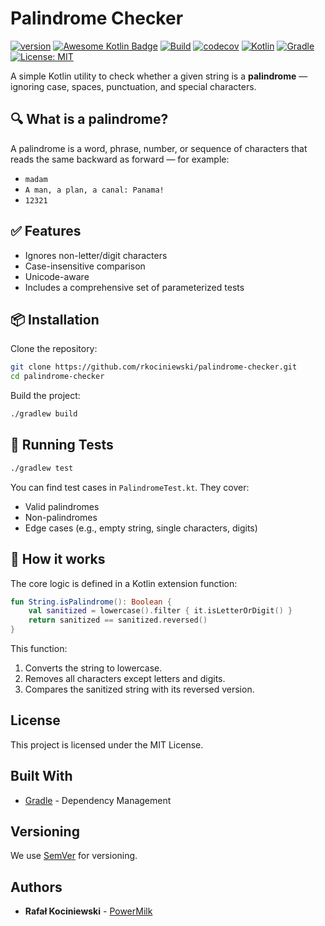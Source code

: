# Palindrome Checker

[![version](https://img.shields.io/badge/version-1.0.12-yellow.svg)](https://semver.org)
[![Awesome Kotlin Badge](https://kotlin.link/awesome-kotlin.svg)](https://github.com/KotlinBy/awesome-kotlin)
[![Build](https://github.com/rkociniewski/palindrome-checker/actions/workflows/main.yml/badge.svg)](https://github.com/rkociniewski/palindrome-checker/actions/workflows/main.yml)
[![codecov](https://codecov.io/gh/rkociniewski/palindrome-checker/branch/main/graph/badge.svg)](https://codecov.io/gh/rkociniewski/palindrome-checker)
[![Kotlin](https://img.shields.io/badge/Kotlin-2.2.20-blueviolet?logo=kotlin)](https://kotlinlang.org/)
[![Gradle](https://img.shields.io/badge/Gradle-9.10-blue?logo=gradle)](https://gradle.org/)
[![License: MIT](https://img.shields.io/badge/License-MIT-greem.svg)](https://opensource.org/licenses/MIT)

A simple Kotlin utility to check whether a given string is a **palindrome** — ignoring case, spaces, punctuation, and
special characters.

## 🔍 What is a palindrome?

A palindrome is a word, phrase, number, or sequence of characters that reads the same backward as forward — for example:

- `madam`
- `A man, a plan, a canal: Panama!`
- `12321`

## ✅ Features

- Ignores non-letter/digit characters
- Case-insensitive comparison
- Unicode-aware
- Includes a comprehensive set of parameterized tests

## 📦 Installation

Clone the repository:

```bash
git clone https://github.com/rkociniewski/palindrome-checker.git
cd palindrome-checker
````

Build the project:

```bash
./gradlew build
```

## 🧪 Running Tests

```bash
./gradlew test
```

You can find test cases in `PalindromeTest.kt`. They cover:

* Valid palindromes
* Non-palindromes
* Edge cases (e.g., empty string, single characters, digits)

## 🧠 How it works

The core logic is defined in a Kotlin extension function:

```kotlin
fun String.isPalindrome(): Boolean {
    val sanitized = lowercase().filter { it.isLetterOrDigit() }
    return sanitized == sanitized.reversed()
}
```

This function:

1. Converts the string to lowercase.
2. Removes all characters except letters and digits.
3. Compares the sanitized string with its reversed version.

## License

This project is licensed under the MIT License.

## Built With

* [Gradle](https://gradle.org/) - Dependency Management

## Versioning

We use [SemVer](http://semver.org/) for versioning.

## Authors

* **Rafał Kociniewski** - [PowerMilk](https://github.com/rkociniewski)
